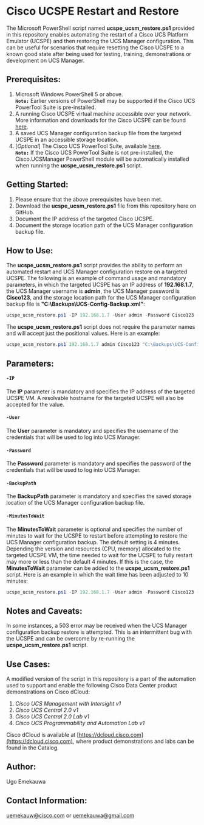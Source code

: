 # Cisco UCSPE Restart and Restore
The Microsoft PowerShell script named **ucspe_ucsm_restore.ps1** provided in this repository enables automating the restart of a Cisco UCS Platform Emulator (UCSPE) and then restoring the UCS Manager configuration. This can be useful for scenarios that require resetting the Cisco UCSPE to a known good state after being used for testing, training, demonstrations or development on UCS Manager.


## Prerequisites:
1. Microsoft Windows PowerShell 5 or above.<br/>
**`Note:`** Earlier versions of PowerShell may be supported if the Cisco UCS PowerTool Suite is pre-installed.
2. A running Cisco UCSPE virtual machine accessible over your network. More information and downloads for the Cisco UCSPE can be found [here](https://community.cisco.com/t5/unified-computing-system/ucs-platform-emulator-downloads/ta-p/3648177).
3. A saved UCS Manager configuration backup file from the targeted UCSPE in an accessible storage location.
4. [_Optional_] The Cisco UCS PowerTool Suite, available [here](https://software.cisco.com/download/home/286305108/type/284574017/release).<br/>
**`Note:`** If the Cisco UCS PowerTool Suite is not pre-installed, the Cisco.UCSManager PowerShell module will be automatically installed when running the **ucspe_ucsm_restore.ps1** script. 


## Getting Started:
1. Please ensure that the above prerequisites have been met.
2. Download the **ucspe_ucsm_restore.ps1** file from this repository here on GitHub.
3. Document the IP address of the targeted Cisco UCSPE.
4. Document the storage location path of the UCS Manager configuration backup file.


## How to Use:
The **ucspe_ucsm_restore.ps1** script provides the ability to perform an automated restart and UCS Manager configuration restore on a targeted UCSPE. The following is an example of command usage and mandatory parameters, in which the targeted UCSPE has an IP address of **192.168.1.7**, the UCS Manager username is **admin**, the UCS Manager password is **Cisco123**, and the storage location path for the UCS Manager configuration backup file is **"C:\Backups\UCS-Config-Backup.xml"**:
```powershell
ucspe_ucsm_restore.ps1 -IP 192.168.1.7 -User admin -Password Cisco123 -BackupPath "C:\Backups\UCS-Config-Backup.xml"
```

The **ucspe_ucsm_restore.ps1** script does not require the parameter names and will accept just the positional values. Here is an example:
```powershell
ucspe_ucsm_restore.ps1 192.168.1.7 admin Cisco123 "C:\Backups\UCS-Config-Backup.xml"
```

## Parameters:
#### `-IP`
The **IP** parameter is mandatory and specifies the IP address of the targeted UCSPE VM. A resolvable hostname for the targeted UCSPE will also be accepted for the value.

#### `-User`
The **User** parameter is mandatory and specifies the username of the credentials that will be used to log into UCS Manager.

#### `-Password`
The **Password** parameter is mandatory and specifies the password of the credentials that will be used to log into UCS Manager.

#### `-BackupPath`
The **BackupPath** parameter is mandatory and specifies the saved storage location of the UCS Manager configuration backup file.

#### `-MinutesToWait`
The **MinutesToWait** parameter is optional and specifies the number of minutes to wait for the UCSPE to restart before attempting to restore the UCS Manager configuration backup. The default setting is 4 minutes. Depending the version and resources (CPU, memory) allocated to the targeted UCSPE VM, the time needed to wait for the UCSPE to fully restart may more or less than the default 4 minutes. If this is the case, the **MinutesToWait** parameter can be added to the **ucspe_ucsm_restore.ps1** script. Here is an example in which the wait time has been adjusted to 10 minutes:
```powershell
ucspe_ucsm_restore.ps1 -IP 192.168.1.7 -User admin -Password Cisco123 -BackupPath "C:\Backups\UCS-Config-Backup.xml" -MinutesToWait 10
```


## Notes and Caveats:
In some instances, a 503 error may be received when the UCS Manager configuration backup restore is attempted. This is an intermittent bug with the UCSPE and can be overcome by re-running the **ucspe_ucsm_restore.ps1** script.


## Use Cases:
A modified version of the script in this repository is a part of the automation used to support and enable the following Cisco Data Center product demonstrations on Cisco dCloud:

1. _Cisco UCS Management with Intersight v1_
2. _Cisco UCS Central 2.0 v1_
3. _Cisco UCS Central 2.0 Lab v1_
4. _Cisco UCS Programmability and Automation Lab v1_

Cisco dCloud is available at [https://dcloud.cisco.com](https://dcloud.cisco.com), where product demonstrations and labs can be found in the Catalog.


## Author:
Ugo Emekauwa


## Contact Information:
uemekauw@cisco.com or uemekauwa@gmail.com
